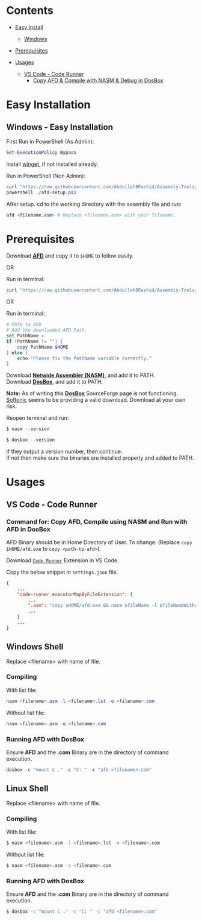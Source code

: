 # Contents
- [Easy Install](#easy-installation)
    - [Windows](#windows---easy-installation)

- [Prerequisites](#prerequisites)
- [Usages](#usages)
  - [VS Code - Code Runner](#vs-code---code-runner)
    - [Copy AFD & Compile with NASM & Debug in DosBox](#command-for-copy-afd-compile-using-nasm-and-run-with-afd-in-dosbox)

# Easy Installation
## Windows - Easy Installation

First Run in PowerShell (As Admin):
```ps1
Set-ExecutionPolicy Bypass
```

Install [winget](https://aka.ms/getwinget), if not installed already.

Run in PowerShell (Non Admin):
```ps1
curl "https://raw.githubusercontent.com/AbdullahBRashid/Assembly-Tools/main/afd-setup.ps11" -o ./afd-setup.ps1
powershell ./afd-setup.ps1
```

After setup.
cd to the working directory with the assembly file and run:
```ps1
afd <filename.asm> # Replace <filenmae.asm> with your filename.
```

# Prerequisites
Download [**AFD**](https://github.com/AbdullahBRashid/Assembly-Tools/blob/main/afd.exe) and copy it to `$HOME` to follow easily.

OR

Run in terminal:
```ps1
curl "https://raw.githubusercontent.com/AbdullahBRashid/Assembly-Tools/main/afd.exe" -o $HOME/afd.exe
```

OR

Run in terminal:
```ps1
# PATH to AFD
# Add the downloaded AFD Path.
set PathName = 
if (PathName != "") {
    copy PathName $HOME
} else {
    echo "Please fix the PathName variable correctly."
}
```


Download [**Netwide Assembler (NASM)**](https://www.nasm.us), and add it to PATH.\
Download [**DosBox**](https://www.dosbox.com), and add it to PATH.

**Note:** As of writing this [**DosBox**](https://www.dosbox.com) SourceForge page is not functioning.\
[Softonic](https://dosbox.en.softonic.com/download) seems to be providing a valid download. Download at your own risk.

Reopen terminal and run:
```ps1
$ nasm --version
```
```ps1
$ dosbox --version
```

If they output a version number, then continue.\
If not then make sure the binaries are installed properly and  added to PATH.


# Usages

## VS Code - Code Runner

### Command for: Copy AFD, Compile using NASM and Run with AFD in DosBox

AFD Binary should be in Home Directory of User. To change: (Replace `copy $HOME/afd.exe` to `copy <path-to-afd>`).

Download [`Code Runner`](https://marketplace.visualstudio.com/items?itemName=formulahendry.code-runner) Extension in VS Code.

Copy the below snippet in `settings.json` file.
```json
{
    ...
    "code-runner.executorMapByFileExtension": {
        ...
        ".asm": "copy $HOME/afd.exe && nasm $fileName -l $fileNameWithoutExt.lst -o $fileNameWithoutExt.com && dosbox -c \"mount C .\" -c \"C:\" -c \"afd $fileNameWithoutExt.com\""
        ...
    }
    ...
}
```

## Windows Shell

Replace \<filename> with name of file.

### Compiling

With list file:

```ps1
nasm <filename>.asm -l <filename>.lst -o <filename>.com
```

Without list file:

```ps1
nasm <filename>.asm -o <filename>.com
```

### Running AFD with DosBox

Ensure **AFD** and the **.com** Binary are in the directory of command execution.

```ps1
dosbox -c "mount C ." -c "C: " -c "afd <filename>.com"
```


## Linux Shell

Replace \<filename> with name of file.

### Compiling

With list file:

```sh
$ nasm <filename>.asm -l <filename>.lst -o <filename>.com
```

Without list file:

```sh
$ nasm <filename>.asm -o <filename>.com
```

### Running AFD with DosBox

Ensure **AFD** and the **.com** Binary are in the directory of command execution.

```sh
$ dosbox -c "mount C ." -c "C: " -c "afd <filename>.com"
```
